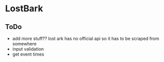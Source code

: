 # LostBark

## ToDo
- add more stuff?? lost ark has no official api so it has to be scraped from somewhere
- input validation
- get event times
